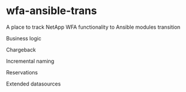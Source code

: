 # wfa-ansible-trans
A place to track NetApp WFA functionality to Ansible modules transition

Business logic
<need definition>

Chargeback
<need definition>

Incremental naming
<need definition>

Reservations
<need definition>

Extended datasources 
<need definition>
